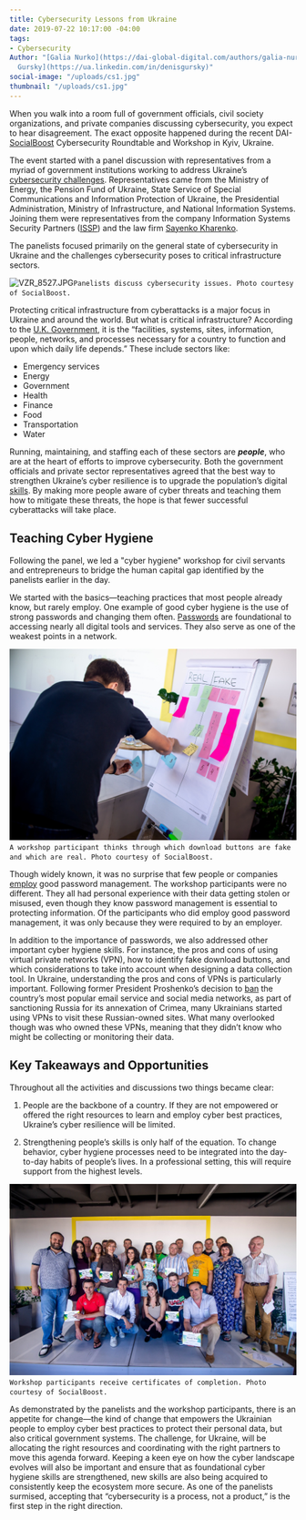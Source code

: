```yaml
---
title: Cybersecurity Lessons from Ukraine
date: 2019-07-22 10:17:00 -04:00
tags:
- Cybersecurity
Author: "[Galia Nurko](https://dai-global-digital.com/authors/galia-nurko/) and [Denis
  Gursky](https://ua.linkedin.com/in/denisgursky)"
social-image: "/uploads/cs1.jpg"
thumbnail: "/uploads/cs1.jpg"
---
```


When you walk into a room full of government officials, civil society organizations, and private companies discussing cybersecurity, you expect to hear disagreement. The exact opposite happened during the recent DAI- [SocialBoost](http://socialboost.com.ua/) Cybersecurity Roundtable and Workshop in Kyiv, Ukraine.

The event started with a panel discussion with representatives from a myriad of government institutions working to address Ukraine’s [cybersecurity challenges](https://www.politico.eu/article/ukraine-cyber-war-frontline-russia-malware-attacks/). Representatives came from the Ministry of Energy, the Pension Fund of Ukraine, State Service of Special Communications and Information Protection of Ukraine, the Presidential Administration, Ministry of Infrastructure, and National Information Systems. Joining them were representatives from the company Information Systems Security Partners ([ISSP](https://www.issp.com/)) and the law firm [Sayenko Kharenko](https://sk.ua/).

The panelists focused primarily on the general state of cybersecurity in Ukraine and the challenges cybersecurity poses to critical infrastructure sectors.

![VZR_8527.JPG](/uploads/VZR_8527.JPG)`Panelists discuss cybersecurity issues. Photo courtesy of SocialBoost.`

Protecting critical infrastructure from cyberattacks is a major focus in Ukraine and around the world. But what is critical infrastructure? According to the [U.K. Government](https://www.cpni.gov.uk/critical-national-infrastructure-0), it is the “facilities, systems, sites, information, people, networks, and processes necessary for a country to function and upon which daily life depends.” These include sectors like:

* Emergency services
* Energy
* Government
* Health
* Finance
* Food
* Transportation
* Water

Running, maintaining, and staffing each of these sectors are ***people***, who are at the heart of efforts to improve cybersecurity. Both the government officials and private sector representatives agreed that the best way to strengthen Ukraine’s cyber resilience is to upgrade the population’s digital [skills](https://dai-global-digital.com/the-missing-digital-principle-educate-the-user.html). By making more people aware of cyber threats and teaching them how to mitigate these threats, the hope is that fewer successful cyberattacks will take place.

## Teaching Cyber Hygiene

Following the panel, we led a "cyber hygiene" workshop for civil servants and entrepreneurs to bridge the human capital gap identified by the panelists earlier in the day.

We started with the basics—teaching practices that most people already know, but rarely employ. One example of good cyber hygiene is the use of strong passwords and changing them often. [Passwords](https://www.cisecurity.org/newsletter/why-strong-unique-passwords-matter/) are foundational to accessing nearly all digital tools and services. They also serve as one of the weakest points in a network.

![cs5.jpg](/uploads/cs5.jpg)`A workshop participant thinks through which download buttons are fake and which are real. Photo courtesy of SocialBoost.`

Though widely known, it was no surprise that few people or companies [employ](https://33kpvz33obwvvdeaa3co3hu1-wpengine.netdna-ssl.com/wp-content/uploads/sites/4/2018/07/cybersecurity-ventures-thycoti_70778.pdf) good password management. The workshop participants were no different. They all had personal experience with their data getting stolen or misused, even though they know password management is essential to protecting information. Of the participants who did employ good password management, it was only because they were required to by an employer.

In addition to the importance of passwords, we also addressed other important cyber hygiene skills. For instance, the pros and cons of using virtual private networks (VPN), how to identify fake download buttons, and which considerations to take into account when designing a data collection tool. In Ukraine, understanding the pros and cons of VPNs is particularly important. Following former President Proshenko’s decision to [ban](https://www.theguardian.com/world/2017/may/16/ukraine-blocks-popular-russian-websites-kremlin-role-war) the country’s most popular email service and social media networks, as part of sanctioning Russia for its annexation of Crimea, many Ukrainians started using VPNs to visit these Russian-owned sites. What many overlooked though was who owned these VPNs, meaning that they didn’t know who might be collecting or monitoring their data.

## Key Takeaways and Opportunities

Throughout all the activities and discussions two things became clear:

1. People are the backbone of a country. If they are not empowered or offered the right resources to learn and employ cyber best practices, Ukraine’s cyber resilience will be limited.

2. Strengthening people’s skills is only half of the equation. To change behavior, cyber hygiene processes need to be integrated into the day-to-day habits of people’s lives. In a professional setting, this will require support from the highest levels.

![cs1.jpg](/uploads/cs1.jpg)`Workshop participants receive certificates of completion. Photo courtesy of SocialBoost.`

As demonstrated by the panelists and the workshop participants, there is an appetite for change—the kind of change that empowers the Ukrainian people to employ cyber best practices to protect their personal data, but also critical government systems. The challenge, for Ukraine, will be allocating the right resources and coordinating with the right partners to move this agenda forward. Keeping a keen eye on how the cyber landscape evolves will also be important and ensure that as foundational cyber hygiene skills are strengthened, new skills are also being acquired to consistently keep the ecosystem more secure. As one of the panelists surmised, accepting that “cybersecurity is a process, not a product,” is the first step in the right direction.
